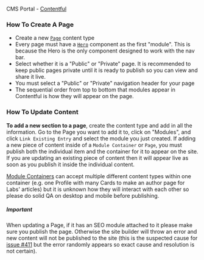 CMS Portal - [Contentful](https://app.contentful.com/spaces/nu1cvh9g7bjr/)

### How To Create A Page
- Create a new [`Page`](https://app.contentful.com/spaces/nu1cvh9g7bjr/entries?contentTypeId=page&contentTypeHidden=false) content type
- Every page must have a [`Hero`](https://app.contentful.com/spaces/nu1cvh9g7bjr/entries?contentTypeId=page&contentTypeHidden=false) component as the first "module". This is because the Hero is the only component designed to work with the nav bar.
- Select whether it is a "Public" or "Private" page. It is recommended to keep public pages private until it is ready to publish so you can view and share it live.
- You must select a "Public" or "Private" navigation header for your page
- The sequential order from top to bottom that modules appear in Contentful is how they will appear on the page.

### How To Update Content
**To add a new section to a page**, create the content type and add in all the information. Go to the Page you want to add it to, click on "Modules", and click `Link Existing Entry` and select the module you just created.
If adding a new piece of content inside of a `Module Container` or `Page`, you must publish both the individual item and the container for it to appear on the site. If you are updating an existing piece of content then it will appear live as soon as you publish it inside the individual content.

[Module Containers](https://app.contentful.com/spaces/nu1cvh9g7bjr/entries?contentTypeId=moduleContainer&contentTypeHidden=false) can accept multiple different content types within one container (e.g. one Profile with many Cards to make an author page for Labs' articles) but it is unknown how they will interact with each other so please do solid QA on desktop and mobile before publishing.

##### Important
When updating a Page, if it has an SEO module attached to it please make sure you publish the page. Otherwise the site builder will throw an error and new content will not be published to the site (this is the suspected cause for [issue #411](https://github.com/ConsenSys/dx-team/issues/411) but the error randomly appears so exact cause and resolution is not certain).
